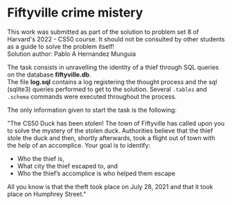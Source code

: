 # Fiftyville crime mistery

This work was submitted as part of the solution to problem set 8 of Harvard's 2022 - CS50 course. It should not be consulted by other students as a guide to solve the problem itself!  
Solution author: Pablo A Hernandez Munguia

The task consists in unravelling the identity of a thief through SQL queries on the database **fiftyville.db**.  
The file **log.sql** contains a log registering the thought process and the sql (sqlite3) queries performed to get to the solution. 
Several `.tables` and `.schema` commands were executed throughout the process.

The only information given to start the task is the following:

"The CS50 Duck has been stolen! The town of Fiftyville has called upon you to solve the mystery of the stolen duck. Authorities believe that the thief stole the duck and then, shortly afterwards, took a flight out of town with the help of an accomplice. Your goal is to identify:

- Who the thief is,
- What city the thief escaped to, and
- Who the thief’s accomplice is who helped them escape

All you know is that the theft took place on July 28, 2021 and that it took place on Humphrey Street."
